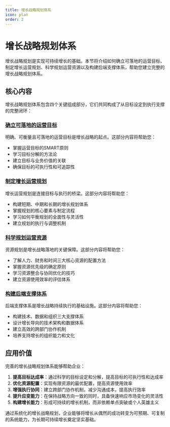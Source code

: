```yaml
---
title: 增长战略规划体系
icon: plan
order: 2
---
```


# 增长战略规划体系

增长战略规划是实现可持续增长的基础。本节将介绍如何确立可落地的运营目标、制定增长运营规划、科学规划运营资源以及构建后端支撑体系，帮助您建立完整的增长战略规划体系。

## 核心内容

增长战略规划体系包含四个关键组成部分，它们共同构成了从目标设定到执行支撑的完整闭环：

### [确立可落地的运营目标](./1.2.1-确立可落地的运营目标.md)

明确、可衡量且可落地的运营目标是增长战略的起点。这部分内容将帮助您：
- 掌握运营目标的SMART原则
- 学习目标分解的方法论
- 建立目标与业务价值的关联
- 确保目标的可执行性和可追踪性

### [制定增长运营规划](./1.2.2-制定增长运营规划.md)

增长运营规划是连接目标与执行的桥梁。这部分内容将帮助您：
- 构建短期、中期和长期的增长规划体系
- 掌握规划的核心要素与制定流程
- 学习如何平衡规划的全面性与灵活性
- 建立规划的执行与调整机制

### [科学规划运营资源](./1.2.3-科学规划运营资源.md)

资源规划是增长战略落地的关键保障。这部分内容将帮助您：
- 了解人力、财务和时间三大核心资源的配置方法
- 掌握资源优先级的确定原则
- 学习资源整合与协同优化的技巧
- 建立资源使用效率的评估体系

### [构建后端支撑体系](./1.2.4-构建后端支撑体系.md)

后端支撑体系是增长战略持续执行的基础设施。这部分内容将帮助您：
- 构建技术、数据和组织三大支撑体系
- 设计增长导向的技术架构和数据体系
- 建立高效的跨部门协作机制
- 培养支持增长的组织能力和文化

## 应用价值

完善的增长战略规划体系能够帮助企业：

1. **提高目标达成率**：通过科学的目标设定和分解，提高目标的可执行性和达成率
2. **优化资源配置**：实现有限资源的最优配置，提高资源使用效率
3. **增强执行协同**：建立跨部门协作机制，减少沟通成本，提高执行效率
4. **提升应变能力**：在保持战略方向一致的同时，具备快速响应市场变化的灵活性
5. **构建增长能力**：形成可持续的增长机制，而非依赖单点突破或个人英雄主义

通过系统化的增长战略规划，企业能够将增长从偶然的成功转变为可预期、可复制的系统能力，为长期可持续增长奠定坚实基础。
